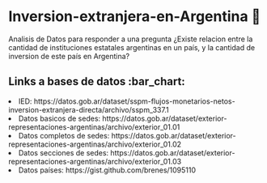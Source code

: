 # Inversion-extranjera-en-Argentina 💸
Analisis de Datos para responder a una pregunta ¿Existe relacion entre la cantidad de instituciones estatales argentinas en un país, y la cantidad de inversion de este país en Argentina?

<h2>Links a bases de datos :bar_chart:</h2>
<li>IED: <link>https://datos.gob.ar/dataset/sspm-flujos-monetarios-netos-inversion-extranjera-directa/archivo/sspm_337.1</link></li>
<li>Datos basicos de sedes: <link>https://datos.gob.ar/dataset/exterior-representaciones-argentinas/archivo/exterior_01.01</link></li>
<li>Datos completos de sedes: <link>https://datos.gob.ar/dataset/exterior-representaciones-argentinas/archivo/exterior_01.02</link></li>
<li>Datos secciones de sedes: <link>https://datos.gob.ar/dataset/exterior-representaciones-argentinas/archivo/exterior_01.03</link></li>
<li>Datos países: <link>https://gist.github.com/brenes/1095110</link></li>
